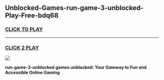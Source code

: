 
## Unblocked-Games-run-game-3-unblocked-Play-Free-bdq68
<h3>
<a href="https://premium76.site?title=run-game-3-unblocked&ref=23A">CLICK TO PLAY</a></h3>
<hr>

<h3>
<a href="https://premium76.site?title=run-game-3-unblocked&ref=23A">CLICK 2 PLAY</a>
  
</h3>

<a href="https://premium76.site?title=run-game-3-unblocked&ref=23A"><img src="https://clearcache.store/games.png"></a>


**run-game-3-unblocked games unblocked: Your Gateway to Fun and Accessible Online Gaming**
